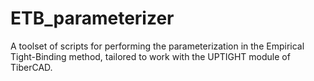 # ETB_parameterizer
A toolset of scripts for performing the parameterization in the Empirical Tight-Binding method, tailored to work with the UPTIGHT module of TiberCAD.
